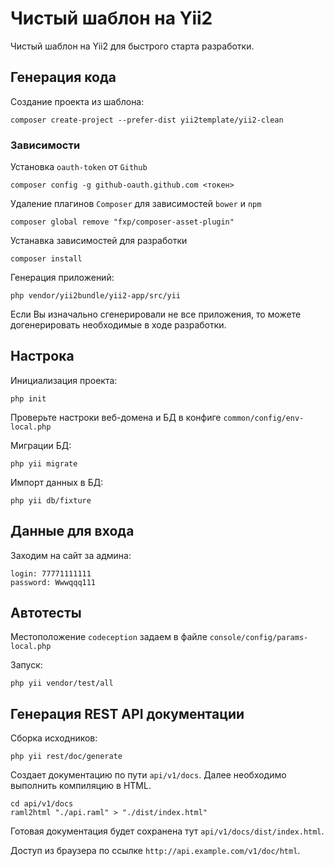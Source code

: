 Чистый шаблон на Yii2
===================

Чистый шаблон на Yii2 для быстрого старта разработки.

## Генерация кода

Создание проекта из шаблона:

    composer create-project --prefer-dist yii2template/yii2-clean

### Зависимости

Установка ``oauth-token`` от ``Github``

    composer config -g github-oauth.github.com <токен>

Удаление плагинов ``Composer`` для зависимостей ``bower`` и ``npm``

    composer global remove "fxp/composer-asset-plugin"

Устанавка зависимостей для разработки

    composer install

Генерация приложений:

    php vendor/yii2bundle/yii2-app/src/yii

Если Вы изначально сгенерировали не все приложения, 
то можете догенерировать необходимые в ходе разработки.

## Настрока

Инициализация проекта:

    php init

Проверьте настроки веб-домена и БД в конфиге `common/config/env-local.php`

Миграции БД:

    php yii migrate

Импорт данных в БД:

    php yii db/fixture

## Данные для входа

Заходим на сайт за админа:

    login: 77771111111
    password: Wwwqqq111

## Автотесты

Местоположение ``codeception`` задаем в файле ``console/config/params-local.php``

Запуск:

    php yii vendor/test/all

## Генерация REST API документации

Сборка исходников:

    php yii rest/doc/generate

Создает документацию по пути `api/v1/docs`.
Далее необходимо выполнить компиляцию в HTML.

    cd api/v1/docs
    raml2html "./api.raml" > "./dist/index.html"

Готовая документация будет сохранена тут `api/v1/docs/dist/index.html`.

Доступ из браузера по ссылке `http://api.example.com/v1/doc/html`.
